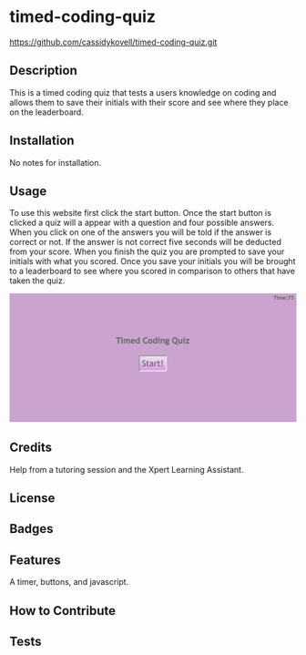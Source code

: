 # timed-coding-quiz

https://github.com/cassidykovell/timed-coding-quiz.git

## Description

This is a timed coding quiz that tests a users knowledge on coding and allows them to save their initials with their score and see where they place on the leaderboard.

## Installation
No notes for installation.

## Usage
To use this website first click the start button. Once the start button is clicked a quiz will a appear with a question and four possible answers. When you click on one of the answers you will be told if the answer is correct or not. If the answer is not correct five seconds will be deducted from your score. When you finish the quiz you are prompted to save your initials with what you scored. Once you save your initials you will be brought to a leaderboard to see where you scored in comparison to others that have taken the quiz.

![alttext](Deployed.png)

## Credits
Help from a tutoring session and the Xpert Learning Assistant.

## License

## Badges

## Features
A timer, buttons, and javascript.

## How to Contribute

## Tests